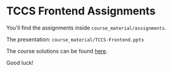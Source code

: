 # TCCS Frontend Assignments

You'll find the assignments inside `course_material/assignments`.

The presentation: `course_material/TCCS-Frontend.pptx`

The course solutions can be found [here](https://github.com/netcompanyno/tccs-frontend).

Good luck!
